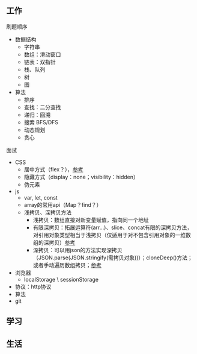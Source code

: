 ## 工作

刷题顺序
- 数据结构
  - 字符串
  - 数组：滑动窗口
  - 链表：双指针
  - 栈、队列
  - 树
  - 图
- 算法
  - 排序
  - 查找：二分查找
  - 递归：回溯
  - 搜索 BFS/DFS
  - 动态规划
  - 贪心

面试
- CSS
  - 居中方式（flex？），[参考](https://vue3js.cn/interview/css/center.html#%E4%BA%8C%E3%80%81%E5%AE%9E%E7%8E%B0%E6%96%B9%E5%BC%8F)
  - 隐藏方式（display：none；visibility：hidden）
  - 伪元素
- js
  - var, let, const
  - array的常用api（Map？find？）
  - 浅拷贝、深拷贝方法
    - 浅拷贝：数组直接对新变量赋值，指向同一个地址
    - 有限深拷贝：拓展运算符(arr...)、slice、concat有限的深拷贝方法，对引用对象类型相当于浅拷贝（仅适用于对不包含引用对象的一维数组的深拷贝）[参考](https://www.cnblogs.com/baiyangyuanzi/p/6518218.html)
    - 深拷贝：可以用json的方法实现深拷贝（JSON.parse(JSON.stringify(需拷贝对象))）；cloneDeep()方法；或者手动遍历数组拷贝；[参考](https://www.jianshu.com/p/7a0d24906364)
- 浏览器
  - localStorage \ sessionStorage
- 协议：http协议
- 算法
- git 

## 学习

## 生活
